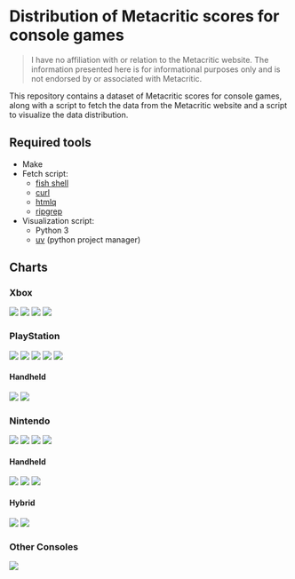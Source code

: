 # Distribution of Metacritic scores for console games

>I have no affiliation with or relation to the Metacritic website. The information presented here is for informational purposes only and is not endorsed by or associated with Metacritic.

This repository contains a dataset of Metacritic scores for console games, along with a script to fetch the data from the Metacritic website and a script to visualize the data distribution.

## Required tools
- Make
- Fetch script:
  - [fish shell](https://fishshell.com/)
  - [curl](https://curl.se/)
  - [htmlq](https://github.com/mgdm/htmlq)
  - [ripgrep](https://github.com/BurntSushi/ripgrep)
- Visualization script:
  - Python 3
  - [uv](https://docs.astral.sh/uv/) (python project manager)

## Charts

### Xbox

![](https://github.com/williamd1k0/metacritic-games/blob/main/charts/xbox_scores_distribution.png?raw=true)
![](https://github.com/williamd1k0/metacritic-games/blob/main/charts/xbox-360_scores_distribution.png?raw=true)
![](https://github.com/williamd1k0/metacritic-games/blob/main/charts/xbox-one_scores_distribution.png?raw=true)
![](https://github.com/williamd1k0/metacritic-games/blob/main/charts/xbox-series-x_scores_distribution.png?raw=true)

### PlayStation

![](https://github.com/williamd1k0/metacritic-games/blob/main/charts/ps1_scores_distribution.png?raw=true)
![](https://github.com/williamd1k0/metacritic-games/blob/main/charts/ps2_scores_distribution.png?raw=true)
![](https://github.com/williamd1k0/metacritic-games/blob/main/charts/ps3_scores_distribution.png?raw=true)
![](https://github.com/williamd1k0/metacritic-games/blob/main/charts/ps4_scores_distribution.png?raw=true)
![](https://github.com/williamd1k0/metacritic-games/blob/main/charts/ps5_scores_distribution.png?raw=true)

#### Handheld

![](https://github.com/williamd1k0/metacritic-games/blob/main/charts/psp_scores_distribution.png?raw=true)
![](https://github.com/williamd1k0/metacritic-games/blob/main/charts/ps-vita_scores_distribution.png?raw=true)

### Nintendo
![](https://github.com/williamd1k0/metacritic-games/blob/main/charts/nintendo-64_scores_distribution.png?raw=true)
![](https://github.com/williamd1k0/metacritic-games/blob/main/charts/gamecube_scores_distribution.png?raw=true)
![](https://github.com/williamd1k0/metacritic-games/blob/main/charts/wii_scores_distribution.png?raw=true)
![](https://github.com/williamd1k0/metacritic-games/blob/main/charts/wii-u_scores_distribution.png?raw=true)

#### Handheld
![](https://github.com/williamd1k0/metacritic-games/blob/main/charts/game-boy-advance_scores_distribution.png?raw=true)
![](https://github.com/williamd1k0/metacritic-games/blob/main/charts/nintendo-ds_scores_distribution.png?raw=true)
![](https://github.com/williamd1k0/metacritic-games/blob/main/charts/3ds_scores_distribution.png?raw=true)

#### Hybrid
![](https://github.com/williamd1k0/metacritic-games/blob/main/charts/nintendo-switch_scores_distribution.png?raw=true)
![](https://github.com/williamd1k0/metacritic-games/blob/main/charts/nintendo-switch-2_scores_distribution.png?raw=true)

### Other Consoles

![](https://github.com/williamd1k0/metacritic-games/blob/main/charts/dreamcast_scores_distribution.png?raw=true)
